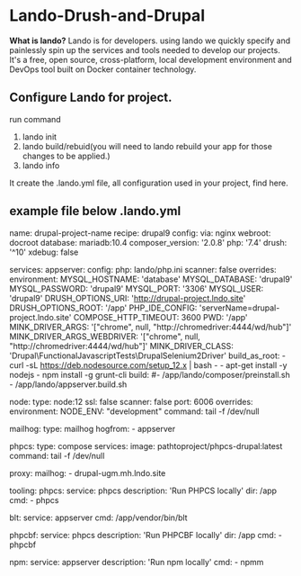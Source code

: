 # Lando-Drush-and-Drupal

**What is lando?**
Lando is for developers. using lando we quickly specify and painlessly spin up the services and tools needed to develop our projects. It's a free, open source, cross-platform, local development environment and DevOps tool built on Docker container technology.

**Configure Lando for project.**
----
run command
1.  lando init
2.  lando build/rebuid(you will need to lando rebuild your app for those changes to be applied.)
3.  lando info

It create the .lando.yml file, all configuration used in your project, find here.

example file below .lando.yml
----------------------------

name: drupal-project-name
recipe: drupal9
config:
  via: nginx
  webroot: docroot
  database: mariadb:10.4
  composer_version: '2.0.8'
  php: '7.4'
  drush: '^10'
  xdebug: false


services:
  appserver:
    config:
      php: lando/php.ini
    scanner: false
    overrides:
      environment:
        MYSQL_HOSTNAME: 'database'
        MYSQL_DATABASE: 'drupal9'
        MYSQL_PASSWORD: 'drupal9'
        MYSQL_PORT: '3306'
        MYSQL_USER: 'drupal9'
        DRUSH_OPTIONS_URI: 'http://drupal-project.lndo.site'
        DRUSH_OPTIONS_ROOT: '/app'
        PHP_IDE_CONFIG: 'serverName=drupal-project.lndo.site'
        COMPOSE_HTTP_TIMEOUT: 3600
        PWD: '/app'
        MINK_DRIVER_ARGS: '["chrome", null, "http://chromedriver:4444/wd/hub"]'
        MINK_DRIVER_ARGS_WEBDRIVER: '["chrome", null, "http://chromedriver:4444/wd/hub"]'
        MINK_DRIVER_CLASS: 'Drupal\FunctionalJavascriptTests\DrupalSelenium2Driver'
    build_as_root:
      - curl -sL https://deb.nodesource.com/setup_12.x | bash -
      - apt-get install -y nodejs
      - npm install -g grunt-cli
    build:
      #- /app/lando/composer/preinstall.sh
      - /app/lando/appserver.build.sh

  node:
    type: node:12
    ssl: false
    scanner: false
    port: 6006
    overrides:
      environment:
        NODE_ENV: "development"
    command: tail -f /dev/null

  mailhog:
    type: mailhog
    hogfrom:
      - appserver

  phpcs:
    type: compose
    services:
      image: pathtoproject/phpcs-drupal:latest
      command: tail -f /dev/null

proxy:
  mailhog:
    - drupal-ugm.mh.lndo.site

tooling:
  phpcs:
    service: phpcs
    description: 'Run PHPCS locally'
    dir: /app
    cmd:
      - phpcs

  blt:
    service: appserver
    cmd: /app/vendor/bin/blt

  phpcbf:
    service: phpcs
    description: 'Run PHPCBF locally'
    dir: /app
    cmd:
      - phpcbf

  npm:
    service: appserver
    description: 'Run npm locally'
    cmd:
      - npmm

